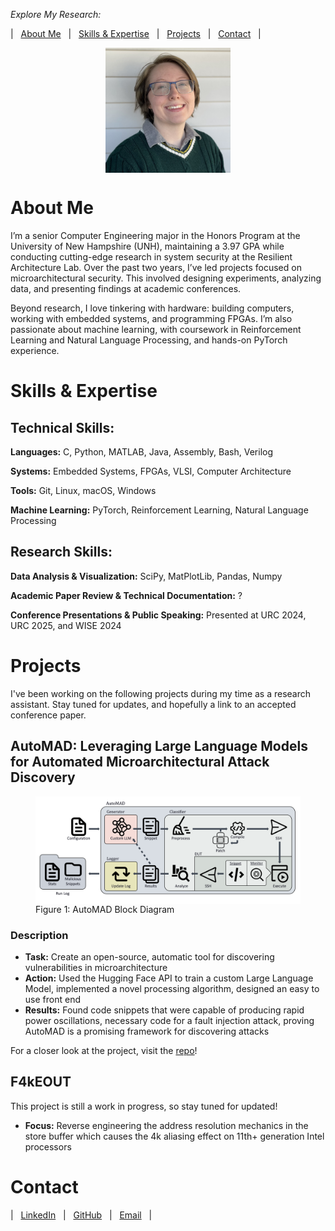 *Explore My Research:*

|&nbsp;&nbsp;&nbsp;[About Me](#about-me)&nbsp;&nbsp;&nbsp;|&nbsp;&nbsp;&nbsp;[Skills & Expertise](#skills--expertise)&nbsp;&nbsp;&nbsp;|&nbsp;&nbsp;&nbsp;[Projects](#projects)&nbsp;&nbsp;&nbsp;|&nbsp;&nbsp;&nbsp;[Contact](#contact)&nbsp;&nbsp;&nbsp;|

<figure>
    <img src="images/headshot.png" 
         width="200"
         height="200"
         style="display: block; margin: 0 auto"
         alt="headshot"
    >
</figure>

# About Me

I’m a senior Computer Engineering major in the Honors Program at the University of New Hampshire (UNH), maintaining a 3.97 GPA while conducting cutting-edge research in system security at the Resilient Architecture Lab. Over the past two years, I’ve led projects focused on microarchitectural security. This involved designing experiments, analyzing data, and presenting findings at academic conferences.

Beyond research, I love tinkering with hardware: building computers, working with embedded systems, and programming FPGAs. I’m also passionate about machine learning, with coursework in Reinforcement Learning and Natural Language Processing, and hands-on PyTorch experience.

# Skills & Expertise

## Technical Skills:

**Languages:** C, Python, MATLAB, Java, Assembly, Bash, Verilog

**Systems:** Embedded Systems, FPGAs, VLSI, Computer Architecture

**Tools:** Git, Linux, macOS, Windows

**Machine Learning:** PyTorch, Reinforcement Learning, Natural Language Processing

## Research Skills:

**Data Analysis & Visualization:** SciPy, MatPlotLib, Pandas, Numpy

**Academic Paper Review & Technical Documentation:** ?

**Conference Presentations & Public Speaking:** Presented at URC 2024, URC 2025, and WISE 2024

# Projects

I've been working on the following projects during my time as a research assistant. Stay tuned for updates, and hopefully a link to an accepted conference paper.

## AutoMAD: Leveraging Large Language Models for Automated Microarchitectural Attack Discovery

<figure>
    <img src="images/automad_block_diagram.png"
         style="display: block; margin: 0 auto"
         alt="automad"
    >
    <figcaption>Figure 1: AutoMAD Block Diagram</figcaption>
</figure>

### Description
- **Task:** Create an open-source, automatic tool for discovering vulnerabilities in microarchitecture
- **Action:** Used the Hugging Face API to train a custom Large Language Model, implemented a novel processing algorithm, designed an easy to use front end
- **Results:** Found code snippets that were capable of producing rapid power oscillations, necessary code for a fault injection attack, proving AutoMAD is a promising framework for discovering attacks

For a closer look at the project, visit the [repo](https://github.com/skylar-gagnon/automad)!


## F4kEOUT

This project is still a work in progress, so stay tuned for updated!

- **Focus:** Reverse engineering the address resolution mechanics in the store buffer which causes the 4k aliasing effect on 11th+ generation Intel processors

# Contact
|&nbsp;&nbsp;&nbsp;[LinkedIn](https://www.linkedin.com/in/skylar-gagnon-152a302a8/)&nbsp;&nbsp;&nbsp;|&nbsp;&nbsp;&nbsp;[GitHub](https://github.com/skylar-gagnon)&nbsp;&nbsp;&nbsp;|&nbsp;&nbsp;&nbsp;[Email](mailto:skylar.gagnon02@gmail.com)&nbsp;&nbsp;&nbsp;|
